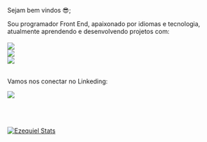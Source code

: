 Sejam bem vindos :sunglasses:;

Sou programador Front End, apaixonado por idiomas e tecnologia, atualmente aprendendo e desenvolvendo projetos com:
<br>
<br>
<img src="https://img.shields.io/badge/HTML5-E34F26?style=for-the-badge&logo=html5&logoColor=white"/>
<br>
<img src="https://img.shields.io/badge/CSS3-1572B6?style=for-the-badge&logo=css3&logoColor=white"/>
<br>
<img src="https://img.shields.io/badge/JavaScript-F7DF1E?style=for-the-badge&logo=javascript&logoColor=black"/>
<br>
<br>
<p>Vamos nos conectar no Linkeding:</p>
<a href="www.linkedin.com/in/ezequiel-dos-reis-vitorino-78a269106"><img src="https://img.shields.io/badge/LinkedIn-0077B5?style=for-the-badge&logo=linkedin&logoColor=white"/>
<br>
<br>
<br>
<br>

![Ezequiel Stats](https://github-readme-stats.vercel.app/api?username=Ezequiel-Vitorino&show_icons=true&theme=transparent)

